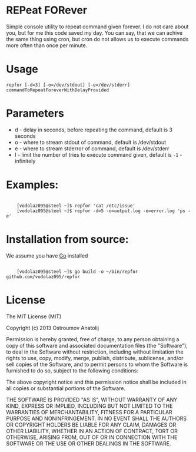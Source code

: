 REPeat FORever
================================
Simple console utility to repeat command given forever.
I do not care about you, but for me this code saved my day.
You can say, that we can achive the same thing using cron, but cron do not allows 
us to execute commands more often than once per minute.

Usage
================================
`repfor [-d=3] [-o=/dev/stdout] [-e=/dev/stderr] commandToRepeatForeverWithDelayProvided`

Parameters
================================

* d - delay in seconds, before repeating the command, default is 3 seconds
* o - where to stream stdout of command, default is /dev/stdout
* e - where to stream stderror of command, default is /dev/stderr
* l - limit the number of tries to execute command given, default is `-1` - infinitely


Examples:
================================
```shell

	[vodolaz095@steel ~]$ repfor 'cat /etc/issue'
	[vodolaz095@steel ~]$ repfor -d=5 -o=output.log -e=error.log 'ps -e'

```

Installation from source:
================================
We assume you have [Go](http://golang.org/) installed
```shell

	[vodolaz095@steel ~]$ go build -o ~/bin/repfor github.com/vodolaz095/repfor

```

License
================================
The MIT License (MIT)

Copyright (c) 2013 Ostroumov Anatolij <ostroumov095 at gmail dot com>

Permission is hereby granted, free of charge, to any person obtaining a copy of
this software and associated documentation files (the "Software"), to deal in
the Software without restriction, including without limitation the rights to
use, copy, modify, merge, publish, distribute, sublicense, and/or sell copies of
the Software, and to permit persons to whom the Software is furnished to do so,
subject to the following conditions:

The above copyright notice and this permission notice shall be included in all
copies or substantial portions of the Software.

THE SOFTWARE IS PROVIDED "AS IS", WITHOUT WARRANTY OF ANY KIND, EXPRESS OR
IMPLIED, INCLUDING BUT NOT LIMITED TO THE WARRANTIES OF MERCHANTABILITY, FITNESS
FOR A PARTICULAR PURPOSE AND NONINFRINGEMENT. IN NO EVENT SHALL THE AUTHORS OR
COPYRIGHT HOLDERS BE LIABLE FOR ANY CLAIM, DAMAGES OR OTHER LIABILITY, WHETHER
IN AN ACTION OF CONTRACT, TORT OR OTHERWISE, ARISING FROM, OUT OF OR IN
CONNECTION WITH THE SOFTWARE OR THE USE OR OTHER DEALINGS IN THE SOFTWARE.

